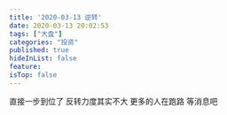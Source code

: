 ```yaml
---
title: '2020-03-13 逆转'
date: 2020-03-13 20:02:53
tags: ["大盘"]
categories: "投资"
published: true
hideInList: false
feature: 
isTop: false
---
```

直接一步到位了
反转力度其实不大
更多的人在跑路
等消息吧
<!-- more -->
